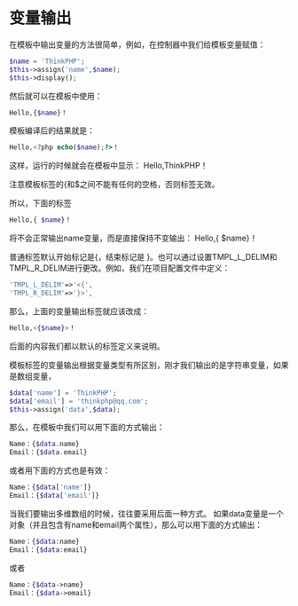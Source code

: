 # 变量输出

在模板中输出变量的方法很简单，例如，在控制器中我们给模板变量赋值：

```php
$name = 'ThinkPHP';
$this->assign('name',$name);
$this->display();
```

然后就可以在模板中使用：

```php
Hello,{$name}！
```

模板编译后的结果就是：

```php
Hello,<?php echo($name);?>！
```

这样，运行的时候就会在模板中显示： Hello,ThinkPHP！

注意模板标签的{和$之间不能有任何的空格，否则标签无效。

所以，下面的标签

```php
Hello,{ $name}！
```

将不会正常输出name变量，而是直接保持不变输出： Hello,{ $name}！

普通标签默认开始标记是{，结束标记是 }。也可以通过设置TMPL_L_DELIM和TMPL_R_DELIM进行更改。例如，我们在项目配置文件中定义：

```php
'TMPL_L_DELIM'=>'<{',
'TMPL_R_DELIM'=>'}>',
```

那么，上面的变量输出标签就应该改成：

```php
Hello,<{$name}>！
```

后面的内容我们都以默认的标签定义来说明。

模板标签的变量输出根据变量类型有所区别，刚才我们输出的是字符串变量，如果是数组变量，

```php
$data['name'] = 'ThinkPHP';
$data['email'] = 'thinkphp@qq.com';
$this->assign('data',$data);
```

那么，在模板中我们可以用下面的方式输出：

```php
Name：{$data.name}
Email：{$data.email}
```

或者用下面的方式也是有效：

```php
Name：{$data['name']}
Email：{$data['email']}
```

当我们要输出多维数组的时候，往往要采用后面一种方式。
如果data变量是一个对象（并且包含有name和email两个属性），那么可以用下面的方式输出：

```php
Name：{$data:name}
Email：{$data:email}
```

或者

```php
Name：{$data->name}
Email：{$data->email}
```